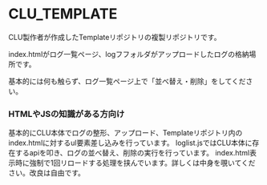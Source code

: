 # CLU_TEMPLATE
CLU製作者が作成したTemplateリポジトリの複製リポジトリです。

index.htmlがログ一覧ページ、logフフォルダがアップロードしたログの格納場所です。

基本的には何も触らず、ログ一覧ページ上で「並べ替え・削除」をしてください。

### HTMLやJSの知識がある方向け
基本的にCLU本体でログの整形、アップロード、Templateリポジトリ内のindex.htmlに対するul要素差し込みを行っています。
loglist.jsではCLU本体に存在するapiを叩き、ログの並べ替え、削除の実行を行っています。
index.html表示時に強制で1回リロードする処理を挟んでいます。詳しくは中身を覗いてください。改良は自由です。
